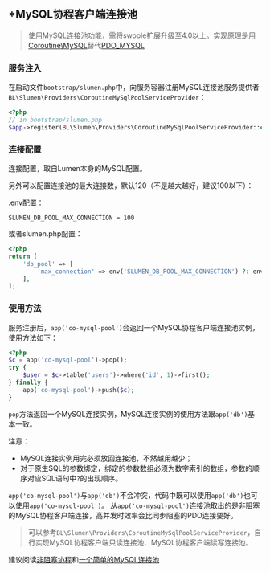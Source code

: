 ## \*MySQL协程客户端连接池

> 使用MySQL连接池功能，需将swoole扩展升级至4.0以上。实现原理是用[Coroutine\MySQL](https://wiki.swoole.com/wiki/page/p-coroutine_mysql.html)替代[PDO_MYSQL](http://php.net/manual/zh/ref.pdo-mysql.php)

### 服务注入

在启动文件`bootstrap/slumen.php`中，向服务容器注册MySQL连接池服务提供者`BL\Slumen\Providers\CoroutineMySqlPoolServiceProvider`：

```php
<?php
// in bootstrap/slumen.php
$app->register(BL\Slumen\Providers\CoroutineMySqlPoolServiceProvider::class);
```

### 连接配置

连接配置，取自Lumen本身的MySQL配置。

另外可以配置连接池的最大连接数，默认120（不是越大越好，建议100以下）：

.env配置：

```env
SLUMEN_DB_POOL_MAX_CONNECTION = 100
```

或者slumen.php配置：

```php
<?php
return [
    'db_pool' => [
        'max_connection' => env('SLUMEN_DB_POOL_MAX_CONNECTION') ?: env('SLUMEN_DB_POOL_MAX_CONN', 100),
    ],
];
```

### 使用方法

服务注册后，`app('co-mysql-pool')`会返回一个MySQL协程客户端连接池实例，使用方法如下：

```php
<?php
$c = app('co-mysql-pool')->pop();
try {
    $user = $c->table('users')->where('id', 1)->first();
} finally {
    app('co-mysql-pool')->push($c);
}
```

`pop`方法返回一个MySQL连接实例，MySQL连接实例的使用方法跟`app('db')`基本一致。

注意：
* MySQL连接实例用完必须放回连接池，不然越用越少；
* 对于原生SQL的参数绑定，绑定的参数数组必须为数字索引的数组，参数的顺序对应SQL语句中`?`的出现顺序。

`app('co-mysql-pool')`与`app('db')`不会冲突，代码中既可以使用`app('db')`也可以使用`app('co-mysql-pool')`。
从`app('co-mysql-pool')`连接池取出的是非阻塞的MySQL协程客户端连接，高并发时效率会比同步阻塞的PDO连接要好。

> 可以参考`BL\Slumen\Providers\CoroutineMySqlPoolServiceProvider`，自行实现MySQL协程客户端只读连接池、MySQL协程客户端读写连接池。

建议阅读[非阻塞协程](/7_non_blocking_coroutine)和[一个简单的MySQL连接池](/7_a_simple_mysql_connection_pool)